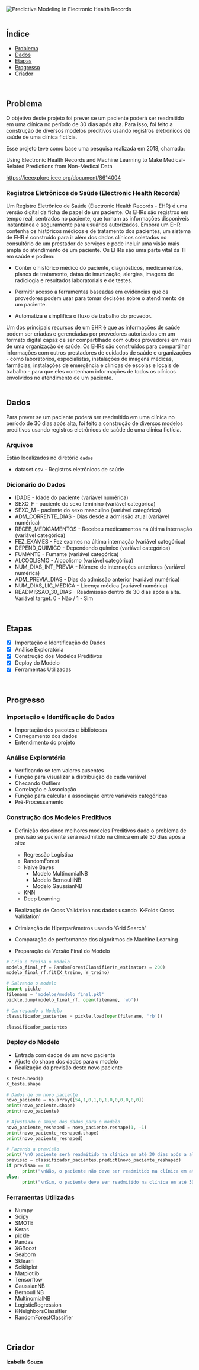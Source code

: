 
![Predictive Modeling in Electronic Health Records](https://user-images.githubusercontent.com/91201232/134506117-74e637f6-c600-4405-a86f-b71800f6e4ce.png)
<br>
<br>

## Índice
- [Problema](#problema)
- [Dados](#dados)
- [Etapas](#etapas)
- [Progresso](#progresso)
- [Criador](#criador)
<br>

## Problema

O objetivo deste projeto foi prever se um paciente poderá ser readmitido em uma clínica no período de 30 dias após alta. Para isso, foi feito a construção de diversos modelos preditivos usando registros eletrônicos de saúde de uma clínica fictícia.

Esse projeto teve como base uma pesquisa realizada em 2018, chamada:

Using Electronic Health Records and Machine Learning to Make Medical-Related Predictions from Non-Medical Data

https://ieeexplore.ieee.org/document/8614004

### Registros Eletrônicos de Saúde (Electronic Health Records)

Um Registro Eletrônico de Saúde (Electronic Health Records - EHR) é uma versão digital da ficha de papel de um paciente. Os EHRs são registros em tempo real, centrados no paciente, que tornam as informações disponíveis instantânea e seguramente para usuários autorizados. Embora um EHR contenha os históricos médicos e de tratamento dos pacientes, um sistema de EHR é construído para ir além dos dados clínicos coletados no consultório de um prestador de serviços e pode incluir uma visão mais ampla do atendimento de um paciente. Os EHRs são uma parte vital da TI em saúde e podem:

- Conter o histórico médico do paciente, diagnósticos, medicamentos, planos de tratamento, datas de imunização, alergias, imagens de radiologia e resultados laboratoriais e de testes.

- Permitir acesso a ferramentas baseadas em evidências que os provedores podem usar para tomar decisões sobre o atendimento de um paciente.

- Automatiza e simplifica o fluxo de trabalho do provedor.

Um dos principais recursos de um EHR é que as informações de saúde podem ser criadas e gerenciadas por provedores autorizados em um formato digital capaz de ser compartilhado com outros provedores em mais de uma organização de saúde. Os EHRs são construídos para compartilhar informações com outros prestadores de cuidados de saúde e organizações - como laboratórios, especialistas, instalações de imagens médicas, farmácias, instalações de emergência e clínicas de escolas e locais de trabalho - para que eles contenham informações de todos os clínicos envolvidos no atendimento de um paciente.
<br>
<br>

## Dados

Para prever se um paciente poderá ser readmitido em uma clínica no período de 30 dias após alta, foi feito a construção de diversos modelos preditivos usando registros eletrônicos de saúde de uma clínica fictícia.

### Arquivos

Estão localizados no diretório `dados`

- dataset.csv - Registros eletrônicos de saúde

### Dicionário do Dados

- IDADE - Idade do paciente (variável numérica)
- SEXO_F - paciente do sexo feminino (variável categórica)
- SEXO_M - paciente do sexo masculino (variável categórica)
- ADM_CORRENTE_DIAS - Dias desde a admissão atual (variável numérica)
- RECEB_MEDICAMENTOS - Recebeu medicamentos na última internação (variável categórica)
- FEZ_EXAMES - Fez exames na última internação (variável categórica)
- DEPEND_QUIMICO - Dependendo químico (variável categórica)
- FUMANTE - Fumante (variável categórica)
- ALCOOLISMO - Alcoolismo (variável categórica)
- NUM_DIAS_INT_PREVIA - Número de internações anteriores (variável numérica)
- ADM_PREVIA_DIAS - Dias da admissão anterior (variável numérica)
- NUM_DIAS_LIC_MEDICA - Licença médica (variável numérica)
- READMISSAO_30_DIAS - Readmissão dentro de 30 dias após a alta. Variável target. 0 - Não / 1 - Sim
<br>

## Etapas

- [x] Importação e Identificação do Dados
- [x] Análise Exploratória
- [x] Construção dos Modelos Preditivos
- [x] Deploy do Modelo
- [x] Ferramentas Utilizadas
<br>

## Progresso
### Importação e Identificação do Dados
- Importação dos pacotes e bibliotecas
- Carregamento dos dados
- Entendimento do projeto

### Análise Exploratória
- Verificando se tem valores ausentes
- Função para visualizar a distribuição de cada variável
- Checando Outliers
- Correlação e Associação
- Função para calcular a associação entre variáveis categóricas
- Pré-Processamento

### Construção dos Modelos Preditivos
- Definição dos cinco melhores modelos Preditivos dado o problema de previsão se paciente será readmitido na clínica em até 30 dias após a alta:

  - Regressão Logística
  - RandomForest
  - Naive Bayes 
    - Modelo MultinomialNB
    - Modelo BernoulliNB
    - Modelo GaussianNB
  - KNN
  - Deep Learning
  
- Realização de Cross Validation nos dados usando 'K-Folds Cross Validation'
- Otimização de Hiperparâmetros usando 'Grid Search'
- Comparação de performance dos algoritmos de Machine Learning
- Preparação da Versão Final do Modelo

```python
# Cria e treina o modelo
modelo_final_rf = RandomForestClassifier(n_estimators = 200)
modelo_final_rf.fit(X_treino, Y_treino)

# Salvando o modelo
import pickle
filename = 'modelos/modelo_final.pkl'
pickle.dump(modelo_final_rf, open(filename, 'wb'))

# Carregando o Modelo
classificador_pacientes = pickle.load(open(filename, 'rb'))

classificador_pacientes

```

### Deploy do Modelo
- Entrada com dados de um novo paciente
- Ajuste do shape dos dados para o modelo
- Realização da previsão deste novo paciente 

```python
X_teste.head()
X_teste.shape

# Dados de um novo paciente
novo_paciente = np.array([54,1,0,1,0,1,0,0,0,0,0,0])
print(novo_paciente.shape)
print(novo_paciente)

# Ajustando o shape dos dados para o modelo
novo_paciente_reshaped = novo_paciente.reshape(1, -1)
print(novo_paciente_reshaped.shape)
print(novo_paciente_reshaped)

# Fazendo a previsão
print("\nO paciente será readmitido na clínica em até 30 dias após a alta?")
previsao = classificador_pacientes.predict(novo_paciente_reshaped)
if previsao == 0:
      print("\nNão, o paciente não deve ser readmitido na clínica em até 30 dias após a alta.")
else:
      print("\nSim, o paciente deve ser readmitido na clínica em até 30 dias após a alta.")

```

### Ferramentas Utilizadas

- Numpy
- Scipy
- SMOTE
- Keras
- pickle
- Pandas
- XGBoost
- Seaborn
- Sklearn
- Scikitplot
- Matplotlib
- Tensorflow
- GaussianNB
- BernoulliNB
- MultinomialNB
- LogisticRegression
- KNeighborsClassifier
- RandomForestClassifier
<br>

## Criador

**Izabella Souza**
